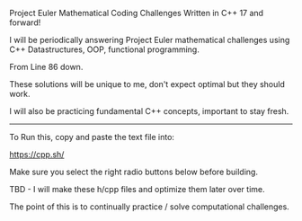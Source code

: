 Project Euler Mathematical Coding Challenges Written in C++ 17 and forward!

I will be periodically answering Project Euler mathematical challenges using C++ Datastructures, OOP, functional programming. 

From Line 86 down.

These solutions will be unique to me, don't expect optimal but they should work. 

I will also be practicing fundamental C++ concepts, important to stay fresh. 

_____________________________________________________________________________________________________________________________

To Run this, copy and paste the text file into: 

https://cpp.sh/

Make sure you select the right radio buttons below before building. 

TBD - I will make these h/cpp files and optimize them later over time. 

The point of this is to continually practice / solve computational challenges. 
